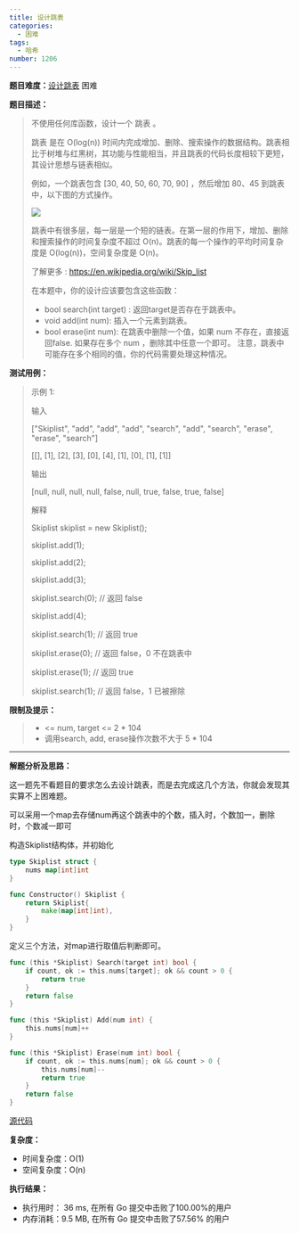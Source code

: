 ```yaml
---
title: 设计跳表
categories:
  - 困难
tags:
  - 哈希
number: 1206
---
```


**题目难度：**[设计跳表](https://leetcode.cn/problems/design-skiplist/) 困难

**题目描述：**

> 不使用任何库函数，设计一个 跳表 。
>
> 跳表 是在 O(log(n)) 时间内完成增加、删除、搜索操作的数据结构。跳表相比于树堆与红黑树，其功能与性能相当，并且跳表的代码长度相较下更短，其设计思想与链表相似。
>
> 例如，一个跳表包含 [30, 40, 50, 60, 70, 90] ，然后增加 80、45 到跳表中，以下图的方式操作。
> 
> ![](../img/leetcode/1206设计跳表/1506_skiplist.gif)
> 
> 跳表中有很多层，每一层是一个短的链表。在第一层的作用下，增加、删除和搜索操作的时间复杂度不超过 O(n)。跳表的每一个操作的平均时间复杂度是 O(log(n))，空间复杂度是 O(n)。
> 
> 了解更多 : https://en.wikipedia.org/wiki/Skip_list
> 
> 在本题中，你的设计应该要包含这些函数：
> 
> - bool search(int target) : 返回target是否存在于跳表中。
> - void add(int num): 插入一个元素到跳表。
> - bool erase(int num): 在跳表中删除一个值，如果 num 不存在，直接返回false. 如果存在多个 num ，删除其中任意一个即可。
> 注意，跳表中可能存在多个相同的值，你的代码需要处理这种情况。


**测试用例：**

> 示例 1:
>
> 输入
>
> ["Skiplist", "add", "add", "add", "search", "add", "search", "erase", "erase", "search"]
>
> [[], [1], [2], [3], [0], [4], [1], [0], [1], [1]]
>
> 输出
>
> [null, null, null, null, false, null, true, false, true, false]
>
>
> 解释
>
> Skiplist skiplist = new Skiplist();
>
> skiplist.add(1);
>
> skiplist.add(2);
>
> skiplist.add(3);
>
> skiplist.search(0);   // 返回 false
>
> skiplist.add(4);
>
> skiplist.search(1);   // 返回 true
>
> skiplist.erase(0);    // 返回 false，0 不在跳表中
>
> skiplist.erase(1);    // 返回 true
>
> skiplist.search(1);   // 返回 false，1 已被擦除


**限制及提示：**
>  - <= num, target <= 2 * 104
>  - 调用search, add,  erase操作次数不大于 5 * 104

---
**解题分析及思路：**

这一题先不看题目的要求怎么去设计跳表，而是去完成这几个方法，你就会发现其实算不上困难题。


可以采用一个map去存储num再这个跳表中的个数，插入时，个数加一，删除时，个数减一即可

构造Skiplist结构体，并初始化
```go
type Skiplist struct {
	nums map[int]int
}

func Constructor() Skiplist {
	return Skiplist{
		make(map[int]int),
	}
}
```

定义三个方法，对map进行取值后判断即可。
```go
func (this *Skiplist) Search(target int) bool {
	if count, ok := this.nums[target]; ok && count > 0 {
		return true
	}
	return false
}

func (this *Skiplist) Add(num int) {
	this.nums[num]++
}

func (this *Skiplist) Erase(num int) bool {
	if count, ok := this.nums[num]; ok && count > 0 {
		this.nums[num]--
		return true
	}
	return false
}
```



[源代码](https://github.com/lomtom/algorithm-go/blob/main/leetcode/1206/1206设计跳表_test.go)

**复杂度：**
- 时间复杂度：O(1)
- 空间复杂度：O(n)

**执行结果：**
- 执行用时： 36 ms, 在所有 Go 提交中击败了100.00%的用户
- 内存消耗：9.5 MB, 在所有 Go 提交中击败了57.56% 的用户
